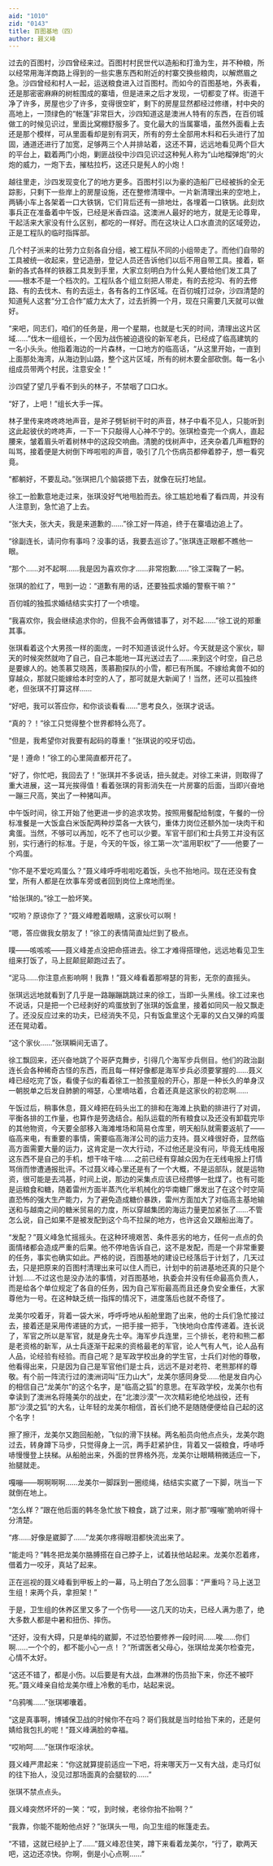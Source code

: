 ```yaml
---
aid: "1010"
zid: "0143"
title: 百图基地（四）
author: 聂义峰
---
```


过去的百图村，沙四曾经来过。百图村村民世代以造船和打渔为生，并不种粮，所以经常用海洋商路上得到的一些实惠东西和附近的村寨交换些粮肉，以解燃眉之急。沙四曾经和村人一起，运送粮食进入过百图村。而如今的百图基地，外表看，还是那密密麻麻的树桩围成的寨墙，但是进来之后才发现，一切都变了样。街道干净了许多，房屋也少了许多，变得很空旷，剩下的房屋显然都经过修缮，村中央的高地上，一顶绿色的“帐篷”非常巨大，沙四知道这是澳洲人特有的东西，在百仞城做工的时候见识过，里面比窝棚舒服多了。变化最大的当属寨墙，虽然外面看上去还是那个模样，可从里面看却是别有洞天，所有的夯土全部用木料和石头进行了加固，通道还进行了加宽，足够两三个人并排站着，这还不算，远远地看见两个巨大的平台上，戳着两门小炮，剿匪战役中沙四见识过这种髡人称为“山地榴弹炮”的火炮的威力，一炮下去，摧枯拉朽，这还只是髡人的小炮！

越往里走，沙四发现变化了的地方更多。百图村引以为豪的造船厂已经被拆的全无踪影，只剩下一些岸上的房屋设施，还在整修清理中。一片新清理出来的空地上，两辆小车上各架着一口大铁锅，它们背后还有一排地灶，各埋着一口铁锅。此刻炊事兵正在准备着中午饭，已经是米香四溢。这澳洲人最好的地方，就是无论尊卑，干起活来大家没有什么区别，都吃的一样好。而在这块让人口水直流的区域旁边，正是工程队的临时指挥部。

几个村子派来的壮劳力立刻各自分组，被工程队不同的小组带走了。而他们自带的工具被统一收起来，登记造册，登记人员还告诉他们以后不用自带工具。接着，崭新的各式各样的铁器工具发到手里，大家立刻明白为什么髡人要给他们发工具了——根本不是一个档次的。工程队各个组立刻把人带走，有的去挖沟、有的去修路、有的去伐木、有的去运土，各有各的工作区域。在百仞城打过杂，沙四清楚的知道髡人这套“分工合作”威力太大了，过去折腾一个月，现在只需要几天就可以做好。

“来吧，同志们，咱们的任务是，用一个星期，也就是七天的时间，清理出这片区域……”伐木一组组长，一个因为战伤被迫退役的新军老兵，已经成了临高建筑的一名小头头。他指着海边的一片森林，一口地方的临高话，“从这里开始，一直到上面那处海湾，从海边到山路，整个这片区域，所有的树木要全部砍倒。每一名小组成员带两个村民，注意安全！”

沙四望了望几乎看不到头的林子，不禁咽了口口水。

“好了，上吧！”组长大手一挥。

林子里传来咚咚咚地声音，是斧子劈斩树干时的声音，林子中看不见人，只能听到这此起彼伏的咚咚声，一下一下只敲得人心神不宁的。张琪检查完一个病人，直起腰来，皱着眉头听着树林中的这段交响曲。清脆的伐树声中，还夹杂着几声粗野的叫骂，接着便是大树倒下哗啦啦的声音，吸引了几个伤病员都伸着脖子，想一看究竟。

“都躺好，不要乱动。”张琪把几个脑袋摁下去，就像在玩打地鼠。

徐工一脸歉意地走过来，张琪没好气地甩脸而去。徐工尴尬地看了看四周，并没有人注意到，急忙追了上去。

“张大夫，张大夫，我是来道歉的……”徐工好一阵追，终于在寨墙边追上了。

“徐副连长，请问你有事吗？没事的话，我要去巡诊了。”张琪连正眼都不瞧他一眼。

“那个……对不起啊……我是因为喜欢你才……非常抱歉……”徐工深鞠了一躬。

张琪的脸红了，甩到一边：“道歉有用的话，还要独孤求婚的警察干嘛？”

百仞城的独孤求婚结结实实打了一个喷嚏。

“我喜欢你，我会继续追求你的，但我不会再做错事了，对不起……”徐工说的郑重其事。

张琪看着这个大男孩一样的面庞，一时不知道该说什么好。今天就是这个家伙，聊天的时候突然就吻了自己，自己本能地一耳光送过去了……来到这个时空，自己总是要嫁人的。她羡慕艾晓茜，羡慕勘探队的小雪，都已有所属。不嫁给禽兽不如的穿越众，那就只能嫁给本时空的人了，那可就是大新闻了！当然，还可以孤独终老，但张琪不打算这样……

“好吧，我可以答应你，和你谈谈看看……”思考良久，张琪才说话。

“真的？！”徐工只觉得整个世界都特么亮了。

“但是，我希望你对我要有起码的尊重！”张琪说的咬牙切齿。

“是！遵命！”徐工的心里简直都开花了。

“好了，你忙吧，我回去了！”张琪并不多说话，扭头就走。对徐工来讲，则取得了重大进展，这一耳光挨得值！看着张琪的背影消失在一片房寨的后面，当即兴奋地一蹦三尺高，笑出了一种猪叫声。

中午饭时间，徐工开始了他更进一步的追求攻势。按照用餐配给制度，午餐的一份标准餐是一大饭盒白米饭配两种炒菜各一大铁勺，重体力岗位还额外加一块肉干和禽蛋。当然，不够可以再加，吃不了也可以少要。军官干部们和士兵劳工并没有区别，实行通行的标准。于是，今天的午饭，徐工第一次“滥用职权”了——他要了一个鸡蛋。

“你不是不爱吃鸡蛋么？”聂义峰呼呼啦啦吃着饭，头也不抬地问。现在还没有食堂，所有人都是在炊事车旁或者回到岗位上席地而坐。

“给张琪的。”徐工一脸坏笑。

“哎哟？原谅你了？”聂义峰瞪着眼睛，这家伙可以啊！

“嗯，答应做我女朋友了！”徐工的表情简直灿烂到了极点。

噗——咳咳咳——聂义峰差点没把命搭进去。徐工才难得搭理他，远远地看见卫生组来打饭了，马上屁颠屁颠跑过去了。

“泥马……你注意点影响啊！我靠！”聂义峰看着那嘚瑟的背影，无奈的直摇头。

张琪远远地就看到了几乎是一路蹦蹦跳跳过来的徐工，当即一头黑线。徐工过来也不说话，只是把一个已经剥好的鸡蛋放到了张琪的饭盒里，接着如同风一般又飘走了。还没反应过来的功夫，已经消失不见，只有饭盒里这个无辜的又白又弹的鸡蛋还在晃动着。

“这个家伙……”张琪瞬间无语了。

徐工飘回来，还兴奋地跳了个哥萨克舞步，引得几个海军步兵侧目。他们的政治副连长会各种稀奇古怪的东西，而且每一样好像都是海军步兵必须要掌握的……聂义峰已经吃完了饭，看傻子似的看着徐工一脸孩童般的开心，那是一种长久的单身汉一朝脱单之后发自肺腑的嘚瑟，心里嘀咕着，合着还真是这家伙的初恋啊……

午饭过后，稍事休息，聂义峰把在码头出工的排和在海滩上执勤的排进行了对调，平衡各排的工作量，也算作是劳逸结合。船队运载的所有粮食以及还没有卸载完毕的其他物资，今天要全部移入海滩堆场和简易仓库里，明天船队就需要返航了——临高来电，有重要的事情，需要临高海洋公司的运力支持。聂义峰很好奇，显然临高方面需要大量的运力，这肯定是一次大行动，不过他还是没有问，毕竟无线电报这东西不是自己的手机，想干啥干啥……之前已经有穿越众因为在无线电报上打情骂俏而惨遭通报批评。不过聂义峰心里还是有了一个大概，不是运部队，就是运物资，很可能是去鸿基，时间上说，那边的采集点应该已经攒够一批煤了。也有可能是运粮食和糖，随着雷州方面半蒸汽化半机械化的华南糖厂爆发出了在这个时空简直恐怖的强大生产能力，为了避免造成糖价暴跌，雷州方面加大了对临高主基地输送和与越南之间的糖米贸易的力度，所以穿越集团的海运力量更加紧张了……不管怎么说，自己如果不是被发配到这个鸟不拉屎的地方，也许这会又跟船出海了。

“发配？”聂义峰急忙摇摇头。在这种环境艰苦、条件恶劣的地方，任何一点点的负面情绪都会造成严重的后果。他不停地告诉自己，这不是发配，而是一个非常重要的任务，事实也确实如此。严格的说，百图基地的建设已经落后于计划了，几天过去，只是把原来的百图村清理出来可以住人而已，计划中的前进基地还真的只是个计划……不过这也是没办法的事情，对百图基地，执委会并没有任命最高负责人，而是给各个单位规定了各自的任务，因为自己军衔最高而且还身负安全重任，大家尊他为一号。在这种缺乏统一指挥的情况下，进度落后也就不奇怪了。

龙美尔咬着牙，背着一袋大米，呼呼呼地从船舱里跑了出来，他的士兵们急忙接过去，接着还是采用传递链的方式，一把手接一把手，飞快地向仓库传递着。连长说了，军官之所以是军官，就是身先士卒。海军步兵连里，三个排长，老符和熊二都是老资格的新军，从士兵逐渐干起来的资格最老的军官，论人气有人气，论人品有人品，论经验有经验。而自己呢？是军政学校出身的学生官，士兵们对他的尊敬，他看得出来，只是因为自己是军官他们是士兵，远远不是对老符、老熊那样的尊敬。有个前一阵流行过的澳洲词叫“压力山大”，龙美尔感同身受……他是发自内心的相信自己“龙美尔”的这个名字，是“临高之狐”的意思。在军政学校，龙美尔也有幸读到了澳洲名将隆美尔的战史，在“北澳沙漠”一次次精彩绝伦地战役，还有那“沙漠之狐”的大名，让年轻的龙美尔相信，首长们绝不是随随便便给自己起的这个名字！

擦了擦汗，龙美尔又跑回船舱，飞似的滑下扶梯。两名船员向他点点头，龙美尔跑过去，转身蹲下马步，只觉得身上一沉，两手赶紧护住，背着又一袋粮食，呼哧呼哧慢慢登上扶梯。从船舱出来，外面的世界格外亮，龙美尔让眼睛稍微适应一下，抬腿就走。

嘎嘣——啊啊啊啊……龙美尔一脚踩到一圈缆绳，结结实实崴了一下脚，咣当一下就倒在地上。

“怎么样？”跟在他后面的韩冬急忙放下粮食，跳了过来，刚才那“嘎嘣”脆响听得十分清楚。

“疼……好像是崴脚了……”龙美尔疼得眼泪都快流出来了。

“能走吗？”韩冬把龙美尔胳膊搭在自己脖子上，试着扶他站起来。龙美尔忍着疼，借着力一咬牙，真站了起来。

正在巡视的聂义峰看到甲板上的一幕，马上明白了怎么回事：“严重吗？马上送卫生组！来两个兵，拿担架！”

于是，卫生组的休养区里又多了一个伤号——这几天的功夫，已经人满为患了，绝大多数人都是中暑和扭伤、摔伤。

“还好，没有大碍，只是单纯的崴脚，不过恐怕要修养一段时间……唉……你们啊……一个个的，都不能小心一点！？”所谓医者父母心，张琪给龙美尔检查完，心情不太好。

“这还不错了，都是小伤。以后要是有大战，血淋淋的伤员抬下来，你还不被吓死。”聂义峰亲自给龙美尔缠上冷敷的毛巾，站起来说。

“乌鸦嘴……”张琪嘟囔着。

“这是真事啊，博铺保卫战的时候你不在吗？哥们我就是当时给抬下来的，还是何婧给我包扎的呢！”聂义峰满脸的幸福。

“哎哟呵……”张琪作呕涂状。

聂义峰严肃起来：“你这就算提前适应一下吧，将来哪天万一又有大战，走马灯似的往下抬人，没见过那场面真的会腿软的……”

张琪不禁点点头。

聂义峰突然坏坏的一笑：“哎，到时候，老徐你抬不抬啊？”

“我靠，你能不能盼他点好？”张琪头一甩，向卫生组的帐篷走去。

“不错，这就已经护上了……”聂义峰忍住笑，蹲下来看着龙美尔，“行了，歇两天吧，这边还凉快。你啊，倒是小心点啊……”
